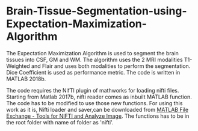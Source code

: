 # Brain-Tissue-Segmentation-using-Expectation-Maximization-Algorithm

The Expectation Maximization Algorithm is used to segment the brain tissues into CSF, GM and WM. The algorithm uses the 2 MRI modalities T1-Weighted and Flair and uses both modalities to perform the segmentation. Dice Coefficient is used as performance metric. The code is written in MATLAB 2018b.

The code requires the NifTI plugin of mathworks for loading nifti files. Starting from Matlab 2017b, nifti reader comes as inbuilt MATLAB function. The code has to be modified to use those new functions. For using this work as it is, Nifti loader and saver,can be downloaded from [MATLAB File Exchange - Tools for NIFTI and Analyze Image](https://www.mathworks.com/matlabcentral/fileexchange/8797-tools-for-nifti-and-analyze-image). The functions has to be in the root folder with name of folder as 'nifti'. 

